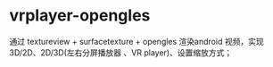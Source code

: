 # vrplayer-opengles
通过 textureview + surfacetexture + opengles 渲染android 视频，实现3D/2D、2D/3D(左右分屏播放器 、VR player)、设置缩放方式；
